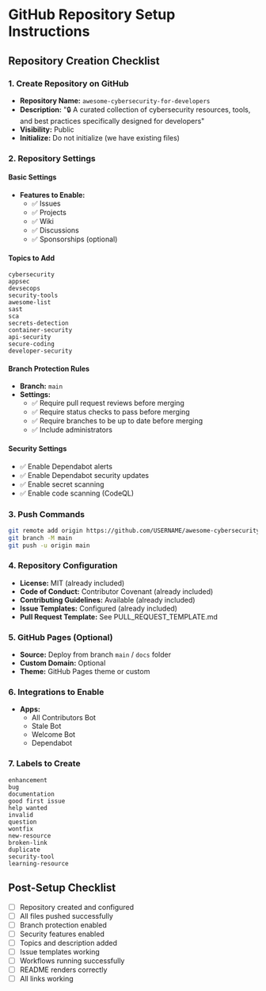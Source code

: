 # GitHub Repository Setup Instructions

## Repository Creation Checklist

### 1. Create Repository on GitHub
- **Repository Name:** `awesome-cybersecurity-for-developers`
- **Description:** "🔒 A curated collection of cybersecurity resources, tools, and best practices specifically designed for developers"
- **Visibility:** Public
- **Initialize:** Do not initialize (we have existing files)

### 2. Repository Settings

#### Basic Settings
- **Features to Enable:**
  - ✅ Issues
  - ✅ Projects
  - ✅ Wiki
  - ✅ Discussions
  - ✅ Sponsorships (optional)

#### Topics to Add
```
cybersecurity
appsec
devsecops
security-tools
awesome-list
sast
sca
secrets-detection
container-security
api-security
secure-coding
developer-security
```

#### Branch Protection Rules
- **Branch:** `main`
- **Settings:**
  - ✅ Require pull request reviews before merging
  - ✅ Require status checks to pass before merging
  - ✅ Require branches to be up to date before merging
  - ✅ Include administrators

#### Security Settings
- ✅ Enable Dependabot alerts
- ✅ Enable Dependabot security updates
- ✅ Enable secret scanning
- ✅ Enable code scanning (CodeQL)

### 3. Push Commands
```bash
git remote add origin https://github.com/USERNAME/awesome-cybersecurity-for-developers.git
git branch -M main
git push -u origin main
```

### 4. Repository Configuration
- **License:** MIT (already included)
- **Code of Conduct:** Contributor Covenant (already included)
- **Contributing Guidelines:** Available (already included)
- **Issue Templates:** Configured (already included)
- **Pull Request Template:** See PULL_REQUEST_TEMPLATE.md

### 5. GitHub Pages (Optional)
- **Source:** Deploy from branch `main` / `docs` folder
- **Custom Domain:** Optional
- **Theme:** GitHub Pages theme or custom

### 6. Integrations to Enable
- **Apps:**
  - All Contributors Bot
  - Stale Bot
  - Welcome Bot
  - Dependabot

### 7. Labels to Create
```
enhancement
bug
documentation
good first issue
help wanted
invalid
question
wontfix
new-resource
broken-link
duplicate
security-tool
learning-resource
```

## Post-Setup Checklist
- [ ] Repository created and configured
- [ ] All files pushed successfully
- [ ] Branch protection enabled
- [ ] Security features enabled
- [ ] Topics and description added
- [ ] Issue templates working
- [ ] Workflows running successfully
- [ ] README renders correctly
- [ ] All links working